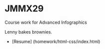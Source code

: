 # JMMX29
 Course work for Advanced Infographics

Lenny bakes brownies.

* [Resume] (homework/html-css/index.html)